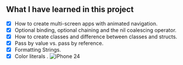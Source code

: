 ## What I have learned in this project
- [x] How to create multi-screen apps with animated navigation.
- [x] Optional binding, optional chaining and the nil coalescing operator.
- [x] How to create classes and difference between classes and structs. 
- [x] Pass by value vs. pass by reference. 
- [x] Formatting Strings. 
- [x] Color literals .
![iPhone 24](https://user-images.githubusercontent.com/30215447/186126287-5c032178-356c-42e9-8dcc-97758dcf613e.png)
